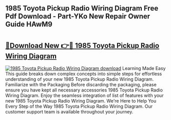 ## 1985 Toyota Pickup Radio Wiring Diagram Free Pdf Download - Part-YKo New Repair Owner Guide HAwM9

# <h2><a href="http://dfhvo98.blite.top/?on=1985+Toyota+Pickup+Radio+Wiring+Diagram">🔗Download New 👉🔴 1985 Toyota Pickup Radio Wiring Diagram</a></h2>

[![1985 Toyota Pickup Radio Wiring Diagram download](https://i.imgur.com/lujVjoI.png)](http://dfhvo98.blite.top/?on=1985+Toyota+Pickup+Radio+Wiring+Diagram)
Learning Made Easy This guide breaks down complex concepts into simple steps for effortless understanding of your new 1985 Toyota Pickup Radio Wiring Diagram. Familiarize with the Packaging Before discarding the packaging, please ensure you have kept all necessary accessories 1985 Toyota Pickup Radio Wiring Diagram. Enjoy the seamless integration of list of features with your new 1985 Toyota Pickup Radio Wiring Diagram. We're Here to Help You Every Step of the Way 1985 Toyota Pickup Radio Wiring Diagram. Our customer support team is available throughout your journey.
